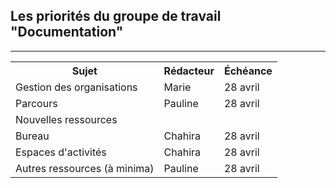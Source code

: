 ## Les priorités du groupe de travail "Documentation"
---

 <table style="width:100%">
  <tr>
    <th>Sujet</th>
    <th>Rédacteur</th>
    <th>Échéance</th>
  </tr>
  <tr>
    <td>Gestion des organisations</td>
    <td>Marie</td>
    <td>28 avril</td>
  </tr>
  <tr>
    <td>Parcours</td>
    <td>Pauline</td>
    <td>28 avril</td>
  </tr>
  <tr>
    <td>Nouvelles ressources</td>
    <td></td>
    <td></td>
  </tr>
  <tr>
    <td>Bureau</td>
    <td>Chahira</td>
    <td>28 avril</td>
  </tr>
  <tr>
    <td>Espaces d'activités</td>
    <td>Chahira</td>
    <td>28 avril</td>
  </tr>
  <tr>
    <td>Autres ressources (à minima)</td>
    <td>Pauline</td>
    <td>28 avril</td>
  </tr>

</table> 